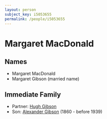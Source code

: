 ```yaml
---
layout: person
subject_key: i5053655
permalink: /people/i5053655
---
```


# Margaret MacDonald

## Names

* Margaret MacDonald
* Margaret Gibson (married name)

## Immediate Family

* Partner: [Hugh Gibson](./@22004930@-hugh-gibson-b-d.md)
* Son: [Alexander Gibson](./@21968540@-alexander-gibson-b1860-d1939.md) (1860 - before 1939)

